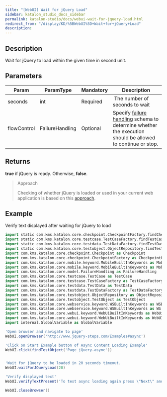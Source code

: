 ```yaml
---
title: "[WebUI] Wait for jQuery Load" 
sidebar: katalon_studio_docs_sidebar
permalink: katalon-studio/docs/webui-wait-for-jquery-load.html 
redirect_from: "/display/KD/%5BWebUI%5D+Wait+for+jQuery+Load" 
description: 
---
```

Description
-----------

Wait for jQuery to load within the given time in second unit.

Parameters
----------

| Param | ParamType | Mandatory | Description |
| --- | --- | --- | --- |
| seconds | int | Required |  The number of seconds to wait |
| flowControl | FailureHandling | Optional | Specify [failure handling](/x/qAAM) schema to determine whether the execution should be allowed to continue or stop. |

Returns
-------

**true** if jQuery is ready. Otherwise, **false**.

> Approach
> 
> Checking of whether jQuery is loaded or used in your current web application is based on this [approach](http://www.swtestacademy.com/selenium-wait-javascript-angular-ajax/).

Example
-------

Verify text displayed after waiting for jQuery to load

```groovy
import static com.kms.katalon.core.checkpoint.CheckpointFactory.findCheckpoint
import static com.kms.katalon.core.testcase.TestCaseFactory.findTestCase
import static com.kms.katalon.core.testdata.TestDataFactory.findTestData
import static com.kms.katalon.core.testobject.ObjectRepository.findTestObject
import com.kms.katalon.core.checkpoint.Checkpoint as Checkpoint
import com.kms.katalon.core.checkpoint.CheckpointFactory as CheckpointFactory
import com.kms.katalon.core.mobile.keyword.MobileBuiltInKeywords as MobileBuiltInKeywords
import com.kms.katalon.core.mobile.keyword.MobileBuiltInKeywords as Mobile
import com.kms.katalon.core.model.FailureHandling as FailureHandling
import com.kms.katalon.core.testcase.TestCase as TestCase
import com.kms.katalon.core.testcase.TestCaseFactory as TestCaseFactory
import com.kms.katalon.core.testdata.TestData as TestData
import com.kms.katalon.core.testdata.TestDataFactory as TestDataFactory
import com.kms.katalon.core.testobject.ObjectRepository as ObjectRepository
import com.kms.katalon.core.testobject.TestObject as TestObject
import com.kms.katalon.core.webservice.keyword.WSBuiltInKeywords as WSBuiltInKeywords
import com.kms.katalon.core.webservice.keyword.WSBuiltInKeywords as WS
import com.kms.katalon.core.webui.keyword.WebUiBuiltInKeywords as WebUiBuiltInKeywords
import com.kms.katalon.core.webui.keyword.WebUiBuiltInKeywords as WebUI
import internal.GlobalVariable as GlobalVariable

'Open browser and navigate to page'
WebUI.openBrowser('http://www.jquery-steps.com/Examples#async')

'Click on Start Example button of Async Content Loading Example'
WebUI.click(findTestObject('Page_jQuery-async'))


'Wait for jQuery to be loaded in 20 seconds timeout.
WebUI.waitForJQueryLoad(20)

'Verify displayed text'
WebUI.verifyTextPresent('To test async loading again press \"Next\" and then go back to the first step.', false)

WebUI.closeBrowser()
```